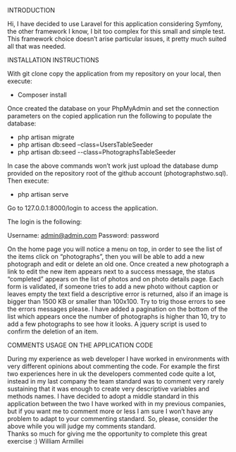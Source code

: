 INTRODUCTION

Hi, I have decided to use Laravel for this application considering Symfony, the other framework I know, I bit too complex for this small and simple test.
This framework choice doesn’t arise particular issues, it pretty much suited all that was needed.

INSTALLATION INSTRUCTIONS

With git clone copy the application from my repository on your local, then execute:

- Composer install

Once created the database on your PhpMyAdmin and set the connection parameters on the copied application run the following to populate the database:

- php artisan migrate
- php artisan db:seed –class=UsersTableSeeder
- php artisan db:seed --class=PhotographsTableSeeder

In case the above commands won’t work just upload the database dump provided on the repository root of the github account (photographstwo.sql). 
Then execute:

- php artisan serve

Go to 127.0.0.1:8000/login to access the application.

The login is the following:

Username: admin@admin.com
Password: password 

On the home page you will notice a menu on top, in order to see the list of the items click on “photographs”, then you will be able to add a new photograph and edit or delete an old one.
Once created a new photograph a link to edit the new item appears next to a success message, the status “completed” appears on the list of photos and on photo details page. 
Each form is validated, if someone tries to add a new photo without caption or leaves empty the text field a descriptive error is returned, also if an image is bigger than 1500 KB or smaller than 100x100. Try to trig those errors to see the errors messages please.
I have added a pagination on the bottom of the list which appears once the number of photographs is higher than 10, try to add a few photographs to see how it looks. 
A jquery script is used to confirm the deletion of an item.

COMMENTS USAGE ON THE APPLICATION CODE

During my experience as web developer I have worked in environments with very different opinions about commenting the code. For example the first two experiences here in uk the developers commented code quite a lot, instead in my last company the team standard was to comment very rarely sustaining that it was enough to create very descriptive variables and methods names. 
I have decided to adopt a middle standard in this application between the two I have worked with in my previous companies, but if you want me to comment more or less I am sure I won’t have any problem to adapt to your commenting standard.
So, please, consider the above while you will judge my comments standard.  
Thanks so much for giving me the opportunity to complete this great exercise :)
William Armillei






